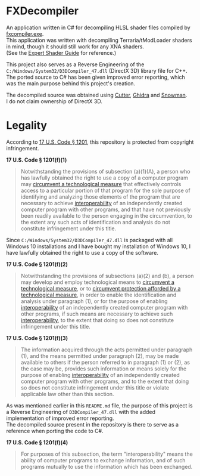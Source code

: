 # FXDecompiler
An application written in C# for decompiling HLSL shader files compiled by [fxcompiler.exe](https://cdn.discordapp.com/attachments/271236615823687680/459821438405181470/fxcompiler.zip).  
This application was written with decompiling Terraria/tModLoader shaders in mind, though it should still work for any XNA shaders.  
(See the [Expert Shader Guide](https://github.com/tModLoader/tModLoader/wiki/Expert-Shader-Guide) for reference.)

This project also serves as a Reverse Engineering of the `C:/Windows/System32/D3DCompiler_47.dll` (DirectX 3D) library file for C++.  
The ported source to C# has been given improved error reporting, which was the main purpose behind this project's creation.

The decompiled source was obtained using [Cutter](https://cutter.re/), [Ghidra](https://ghidra-sre.org/) and [Snowman](https://github.com/yegord/snowman).  
I do not claim ownership of DirectX 3D.

# Legality
According to [17 U.S. Code § 1201](https://www.law.cornell.edu/uscode/text/17/1201), this repository is protected from copyright infringement.

**17 U.S. Code § 1201(f)(1)**
> Notwithstanding the provisions of subsection (a)(1)(A), a person who has lawfully obtained the right to use a copy of a computer program may [circumvent a technological measure](https://www.law.cornell.edu/definitions/uscode.php?width=840&height=800&iframe=true&def_id=17-USC-1838631189-2041315756&term_occur=999&term_src=title:17:chapter:12:section:1201) that effectively controls access to a particular portion of that program for the sole purpose of identifying and analyzing those elements of the program that are necessary to achieve [interoperability](https://www.law.cornell.edu/definitions/uscode.php?width=840&height=800&iframe=true&def_id=17-USC-378882880-2041310950&term_occur=999&term_src=title:17:chapter:12:section:1201) of an independently created computer program with other programs, and that have not previously been readily available to the person engaging in the circumvention, to the extent any such acts of identification and analysis do not constitute infringement under this title.

Since `C:/Windows/System32/D3DCompiler_47.dll` is packaged with all Windows 10 installations and I have bought my installation of Windows 10, I have lawfully obtained the right to use a copy of the software.

**17 U.S. Code § 1201(f)(2)**
> Notwithstanding the provisions of subsections (a)(2) and (b), a person may develop and employ technological means to [circumvent a technological measure](https://www.law.cornell.edu/definitions/uscode.php?width=840&height=800&iframe=true&def_id=17-USC-1838631189-2041315756&term_occur=999&term_src=title:17:chapter:12:section:1201), or to [circumvent protection afforded by a technological measure](https://www.law.cornell.edu/definitions/uscode.php?width=840&height=800&iframe=true&def_id=17-USC-1784525378-2041314796&term_occur=999&term_src=title:17:chapter:12:section:1201), in order to enable the identification and analysis under paragraph (1), or for the purpose of enabling [interoperability](https://www.law.cornell.edu/definitions/uscode.php?width=840&height=800&iframe=true&def_id=17-USC-378882880-2041310950&term_occur=999&term_src=title:17:chapter:12:section:1201) of an independently created computer program with other programs, if such means are necessary to achieve such [interoperability](https://www.law.cornell.edu/definitions/uscode.php?width=840&height=800&iframe=true&def_id=17-USC-378882880-2041310950&term_occur=999&term_src=title:17:chapter:12:section:1201), to the extent that doing so does not constitute infringement under this title.

**17 U.S. Code § 1201(f)(3)**
> The information acquired through the acts permitted under paragraph (1), and the means permitted under paragraph (2), may be made available to others if the person referred to in paragraph (1) or (2), as the case may be, provides such information or means solely for the purpose of enabling [interoperability](https://www.law.cornell.edu/definitions/uscode.php?width=840&height=800&iframe=true&def_id=17-USC-378882880-2041310950&term_occur=999&term_src=title:17:chapter:12:section:1201) of an independently created computer program with other programs, and to the extent that doing so does not constitute infringement under this title or violate applicable law other than this section.

As was mentioned earlier in this `README.md` file, the purpose of this project is a Reverse Engineering of `D3DCompiler_47.dll` with the added implementation of improved error reporting.  
The decompiled source present in the repository is there to serve as a reference when porting the code to C#.

**17 U.S. Code § 1201(f)(4)**
> For purposes of this subsection, the term "interoperability" means the ability of computer programs to exchange information, and of such programs mutually to use the information which has been exchanged.

